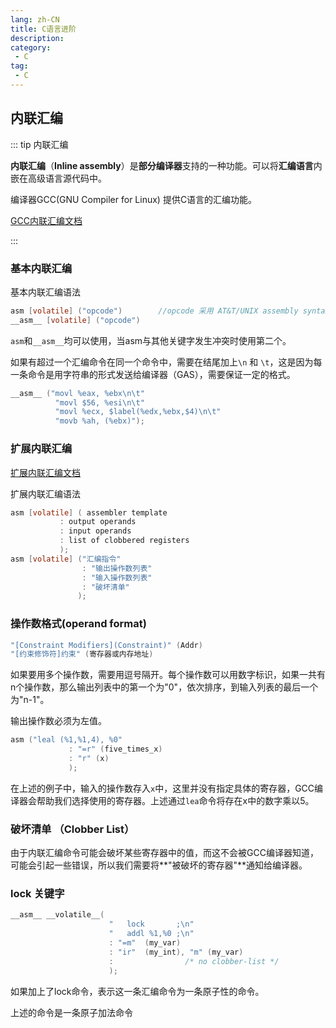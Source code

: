 ```yaml
---
lang: zh-CN
title: C语言进阶
description: 
category: 
 - C
tag:
 - C
---
```


## **内联汇编**

::: tip 内联汇编

**内联汇编**（**Inline assembly**）是**部分编译器**支持的一种功能。可以将**汇编语言**内嵌在高级语言源代码中。

编译器GCC(GNU Compiler for Linux)  提供C语言的汇编功能。

[GCC内联汇编文档](http://www.ibiblio.org/gferg/ldp/GCC-Inline-Assembly-HOWTO.html#s4)

:::

### **基本内联汇编**

基本内联汇编语法

```c
asm [volatile] ("opcode")        //opcode 采用 AT&T/UNIX assembly syntax.
__asm__ [volatile] ("opcode")
```

`asm`和`__asm__`均可以使用，当asm与其他关键字发生冲突时使用第二个。

如果有超过一个汇编命令在同一个命令中，需要在结尾加上`\n` 和 `\t`，这是因为每一条命令是用字符串的形式发送给编译器（GAS），需要保证一定的格式。

```c
__asm__ ("movl %eax, %ebx\n\t"
          "movl $56, %esi\n\t"
          "movl %ecx, $label(%edx,%ebx,$4)\n\t"
          "movb %ah, (%ebx)");
```

### **扩展内联汇编**

[扩展内联汇编文档](http://www.ibiblio.org/gferg/ldp/GCC-Inline-Assembly-HOWTO.html#s5)

扩展内联汇编语法

```c
asm [volatile] ( assembler template 
           : output operands                  
           : input operands                   
           : list of clobbered registers      
           );
asm [volatile] ("汇编指令" 
                : "输出操作数列表" 
                : "输入操作数列表" 
                : "破坏清单"
               );
```

### 操作数格式(operand format)

```c
"[Constraint Modifiers](Constraint)" (Addr)
"[约束修饰符]约束" (寄存器或内存地址)
```

如果要用多个操作数，需要用逗号隔开。每个操作数可以用数字标识，如果一共有n个操作数，那么输出列表中的第一个为"0"，依次排序，到输入列表的最后一个为"n-1"。

输出操作数必须为左值。

```c
asm ("leal (%1,%1,4), %0"
             : "=r" (five_times_x)
             : "r" (x) 
             );
```

在上述的例子中，输入的操作数存入`x`中，这里并没有指定具体的寄存器，GCC编译器会帮助我们选择使用的寄存器。上述通过`lea`命令将存在x中的数字乘以5。

### 破坏清单 （Clobber List）

由于内联汇编命令可能会破坏某些寄存器中的值，而这不会被GCC编译器知道，可能会引起一些错误，所以我们需要将**"被破坏的寄存器"**通知给编译器。





### **lock 关键字**

```c
__asm__ __volatile__(
                      "   lock       ;\n"
                      "   addl %1,%0 ;\n"
                      : "=m"  (my_var)
                      : "ir"  (my_int), "m" (my_var)
                      :                /* no clobber-list */
                      );
```

如果加上了lock命令，表示这一条汇编命令为一条原子性的命令。

上述的命令是一条原子加法命令